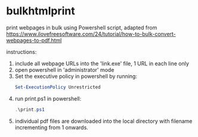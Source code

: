 # bulkhtmlprint
print webpages in bulk using Powershell script, adapted from https://www.ilovefreesoftware.com/24/tutorial/how-to-bulk-convert-webpages-to-pdf.html

instructions:
1. include all webpage URLs into the 'link.exe' file, 1 URL in each line only
2. open powershell in 'administrator' mode
3. Set the executive policy in powershell by running:
    ```powershell
    Set-ExecutionPolicy Unrestricted
4. run print.ps1 in powershell:
    ```powershell
    .\print.ps1
5. individual pdf files are downloaded into the local directory with filename incrementing from 1 onwards.
